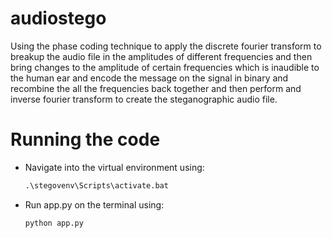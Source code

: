 # audiostego
Using the phase coding technique to apply the discrete fourier transform to breakup the audio file in the amplitudes of different frequencies and then bring changes to the  amplitude of certain frequencies which is inaudible to the human ear and encode the message on the signal in binary and recombine the all the frequencies back together and then perform and inverse fourier transform to create the steganographic audio file.
# Running the code
* Navigate into the virtual environment using:
    ```python
    .\stegovenv\Scripts\activate.bat
    ```
* Run app.py on the terminal using:
    ```python
    python app.py
    ```